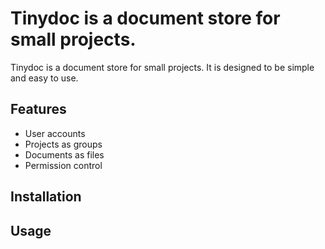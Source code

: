 # Tinydoc is a document store for small projects.

Tinydoc is a document store for small projects. It is designed to be simple and easy to use.

## Features

- User accounts
- Projects as groups
- Documents as files
- Permission control

## Installation

## Usage